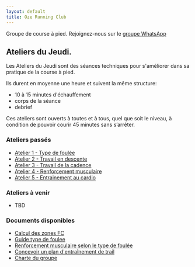 ```yaml
---
layout: default
title: Oze Running Club
---
```


Groupe de course à pied. Rejoignez-nous sur le [groupe WhatsApp](https://chat.whatsapp.com/CqsQ1hZJP9Y4jJtlEKDYco)


## Ateliers du Jeudi.

Les Ateliers du Jeudi sont des séances techniques pour s'améliorer dans sa
pratique de la course à pied.

Ils durent en moyenne une heure et suivent la même structure:

- 10 à 15 minutes d'échauffement 
- corps de la séance
- debrief

Ces ateliers sont ouverts à toutes et à tous, quel que soit le niveau, à
condition de pouvoir courir 45 minutes sans s’arrêter.


### Ateliers passés

- [Atelier 1 - Type de foulée](./atelier-1.md)
- [Atelier 2 - Travail en descente](./atelier-2.md)
- [Atelier 3 - Travail de la cadence](./atelier-3.md)
- [Atelier 4 - Renforcement musculaire](./atelier-4.md)
- [Atelier 5 - Entrainement au cardio](./atelier-5.md)

### Ateliers à venir

- TBD

### Documents disponibles

- [Calcul des zones FC](https://docs.google.com/spreadsheets/d/1y34YMD3S6qOUceRGMCklA3yDEICiS4lCZmPVNkGBhrk)
- [Guide type de foulee](./foulee.md)
- [Renforcement musculaire selon le type de foulée](./renfo.md)
- [Concevoir un plan d'entraînement de trail](./plan.md)
- [Charte du groupe](./charte.md)
